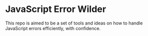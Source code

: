 JavaScript Error Wilder
=======================

This repo is aimed to be a set of tools and ideas on how to handle JavaScript
errors efficiently, with confidence.
